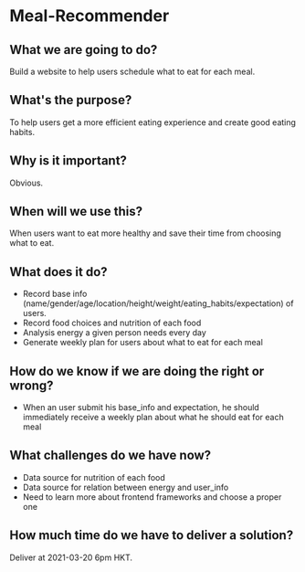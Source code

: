 # Meal-Recommender

## What we are going to do?
Build a website to help users schedule what to eat for each meal.

## What's the purpose?
To help users get a more efficient eating experience and create good eating habits.


## Why is it important?
Obvious. 


## When will we use this?
When users want to eat more healthy and save their time from choosing what to eat.


## What does it do?
- Record base info (name/gender/age/location/height/weight/eating_habits/expectation) of users.
- Record food choices and nutrition of each food
- Analysis energy a given person needs every day
- Generate weekly plan for users about what to eat for each meal


## How do we know if we are doing the right or wrong?
- When an user submit his base_info and expectation, he should immediately receive a weekly plan about what he should eat for each meal


## What challenges do we have now?
- Data source for nutrition of each food
- Data source for relation between energy and user_info
- Need to learn more about frontend frameworks and choose a proper one


## How much time do we have to deliver a solution?
Deliver at 2021-03-20 6pm HKT.
